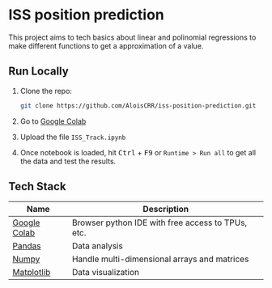 
# ISS position prediction

This project aims to tech basics about linear and polinomial regressions to make different functions to get a approximation of a value.


## Run Locally

1. Clone the repo:

   ```bash
   git clone https://github.com/AloisCRR/iss-position-prediction.git
   ```

2. Go to [Google Colab](https://colab.research.google.com/)

3. Upload the file `ISS_Track.ipynb`

4. Once notebook is loaded, hit <kbd>Ctrl</kbd> + <kbd>F9</kbd> or `Runtime > Run all`  to get all the data and test the results.


  
## Tech Stack

| Name                                                    | Description                                        |
| ------------------------------------------------------- | -------------------------------------------------- |
| [Google Colab](https://colab.research.google.com/)   | Browser python IDE with free access to TPUs, etc.                                           |
| [Pandas](https://pandas.pydata.org/)                 | Data analysis                                        |
| [Numpy](https://numpy.org/)           | Handle multi-dimensional arrays and matrices |
| [Matplotlib](https://matplotlib.org/) | Data visualization                                   |

